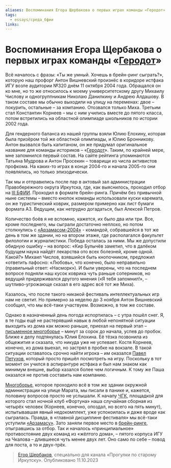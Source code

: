 ```yaml
---
aliases: Воспоминания Егора Щербакова о первых играх команды «Геродот»
tags:
  - essays/среда_бфии
links:
---
```

# Воспоминания Егора Щербакова о первых играх команды «[Геродот](gerodot.md)»

Всё началось с фразы: «Ты же умный. Хочешь в брейн-ринг сыграть?», которую наш профорг Антон Вишневский произнёс в коридоре истфака ИГУ возле аудитории №320 днём 11 октября 2004 года. Обращался он ко мне, но то же относилось к моему университетскому другу Михаилу Числову и одногруппникам Николаю Данилкину и Андрею Алдашову. В таком составе мы обычно выходили на улицу на переменах: двое – покурить, остальные – за компанию. Отозвался только Миха. Третьим стал Константин Корнеев – мы с ним учились вместе до пятого класса, потом встретились на областной олимпиаде школьников по истории 2002 года. 

Для гендерного баланса из нашей группы взяли Юлию Елохину, которая была призёром той  же областной олимпиады, и Юлию Бронникову. Антон вызвался быть капитаном, он же придумал оригинальное название для команды историков – «[Геродот](gerodot)». Таким, по крайней мере, мне запомнился первый состав. На сайте рейтинга упоминаются Татьяна Мудрова и Антон Просекин – товарищи из числа активистов профкома. На каких-то играх в конце 2004-го и начала 2005-го они появлялись, но только эпизодически.  

Так мы и отправились после пар в актовый зал администрации Правобережного округа Иркутска, где, как выяснилось, проходил отбор на [III БФИИ](bfii-03-2004.md). Проходил в формате брейн-ринга. Причём без привычной ныне системы – вместо кнопок команды использовали куски каремата, он же туристический коврик, размером примерно как лист бумаги формата А3. Ведущим, как нетрудно догадаться, был Алексей Петров. 

Количество боёв я не вспомню, кажется, их было два или три. Все, кроме последнего, мы сыграли достаточно неплохо, но потом столкнулись с [«Арзамасом-2004»](arzamas_2004) - командой, собравшейся в тот же день в том же здании, но на втором этаже, где располагался факультет филологии и журналистики. Победа осталась за ними. Мы же допустили обидную ошибку – на вопрос: «Кир Булычёв заметил, что в далёком будущем наука найдёт лекарства ото всех болезней, кроме одной. Какой?» Михаил Числов, взявшийся быть кнопочником, предложил «ответить пафосно: «Любовь», что конечно, было неправильно (правильный ответ: «Насморк»). И были уверены, что на последнем вопросе подняли наш кусок коврика чуть раньше соперников, но ведущий придерживался другого мнения («Я тебя запомнил!», – шутливо-угрожающе сказал в его адрес всё тот же Миха). 

Казалось, что после такого никакой фестиваль интеллектуальных игр нам не светит. Но примерно за неделю до 3 ноября Антон Вишневский сообщил, что мы всё-таки участвуем. Возможно, в том же составе. 

Однако в назначенный день погода испортилась – с утра пошёл снег. Я, в те годы ещё не растерявший навык в любой непонятной ситуации выходить из дома как можно раньше, приехал на первый этап – [письменное многоборье](multigames-03-2004.md) – минут за сорок до начала, успев до пробок. Ближе к делу подтянулась Юлия Елохина. Её тёзка позвонила из общежития и сказала, что никуда уже не успевает. Костя Корнеев, конечно, из дома выехал, но застрял в пробке на вокзале. В такой ситуации оставалось срочно найти игрока – им оказался [Павел Петухов](petuhov_pavel-03-2004.md), который просто пришёл посмотреть на игру. Поскольку в тот момент он учился в аспирантуре истфака и был нам знаком как минимум внешне, выбор казался более чем логичным. К тому же Паша оказался не против составить нам компанию. 

[Многоборье](multigames-03-2004.md), которое проходило всё в том же здании окружной администрации на улице Марата, мы писали в панике и, кажется, половину вопросов просто не услышали. К началу [ЧГК](maingame-03-2004.md), площадкой для которого стал ночной клуб «Фортуна» наша случайная сборная из четырёх человек (Корнеев, конечно, опоздал, но всего на пять минут), испытывавшая явный недокомплект, уже успокоилась и даже вроде как сыгралась. Правда, в «главной дисциплине фестиваля» мы всё-таки уступили [«Арзамасу»](arzamas_2004). Зато заняли первое место в [брейн-ринге](speedgame-03-2004.md), отыгравшись за отбор. Так и началось «принципиальное» противостояние двух команд из «жёлтого дома», – пятого корпуса ИГУ на Чкалова – длившееся чуть менее двух лет. Оно само по себе – повод для поста, а то и двух-трёх.

> [Егор Щербаков](scherbakov_egor.md),
специально для канала «Прогулки по старому Иркутску». Опубликовано 11.10.2023
